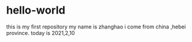 # hello-world
this is my first repository
my name is zhanghao i come from china ,hebei province.
today is 2021,2,10
